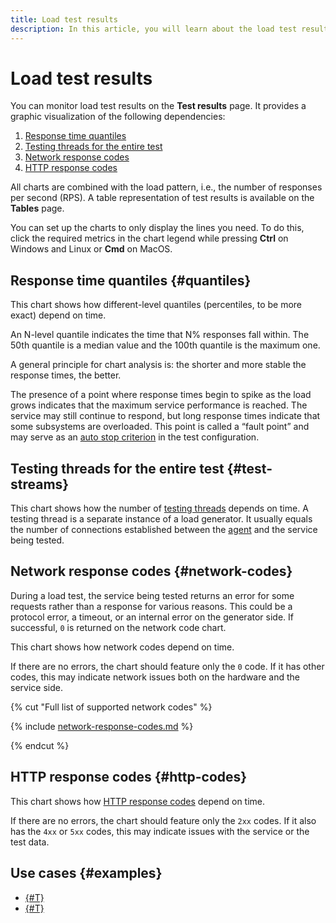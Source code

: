 ```yaml
---
title: Load test results
description: In this article, you will learn about the load test results, response time quantiles, testing threads for the entire test, network response codes, HTTP response codes.
---
```


# Load test results

You can monitor load test results on the **Test results** page. It provides a graphic visualization of the following dependencies:

1. [Response time quantiles](#quantiles)
1. [Testing threads for the entire test](#test-streams)
1. [Network response codes](#network-codes)
1. [HTTP response codes](#http-codes)

All charts are combined with the load pattern, i.e., the number of responses per second (RPS).
A table representation of test results is available on the **Tables** page.

You can set up the charts to only display the lines you need. To do this, click the required metrics in the chart legend while pressing **Ctrl** on Windows and Linux or **Cmd** on MacOS. 

## Response time quantiles {#quantiles}

This chart shows how different-level quantiles (percentiles, to be more exact) depend on time. 

An N-level quantile indicates the time that N% responses fall within. The 50th quantile is a median value and the 100th quantile is the maximum one.

A general principle for chart analysis is: the shorter and more stable the response times, the better.

The presence of a point where response times begin to spike as the load grows indicates that the maximum service performance is reached. The service may still continue to respond, but long response times indicate that some subsystems are overloaded. This point is called a <q>fault point</q> and may serve as an [auto stop criterion](auto-stop.md#basic-criteria) in the test configuration.

## Testing threads for the entire test {#test-streams}

This chart shows how the number of [testing threads](testing-stream.md) depends on time.
A testing thread is a separate instance of a load generator. It usually equals the number of connections established between the [agent](agent.md) and the service being tested.

## Network response codes {#network-codes}

During a load test, the service being tested returns an error for some requests rather than a response for various reasons. This could be a protocol error, a timeout, or an internal error on the generator side. If successful, `0` is returned on the network code chart.

This chart shows how network codes depend on time.

If there are no errors, the chart should feature only the `0` code. If it has other codes, this may indicate network issues both on the hardware and the service side.

{% cut "Full list of supported network codes" %} 

{% include [network-response-codes.md](../../_includes/load-testing/network-response-codes.md) %}

{% endcut %} 

## HTTP response codes {#http-codes}

This chart shows how [HTTP response codes](https://en.wikipedia.org/wiki/List_of_HTTP_status_codes) depend on time.

If there are no errors, the chart should feature only the `2xx` codes. If it also has the `4xx` or `5xx` codes, this may indicate issues with the service or the test data.

## Use cases {#examples}

* [{#T}](../tutorials/loadtesting-multiply.md)
* [{#T}](../tutorials/loadtesting-results-compare.md)